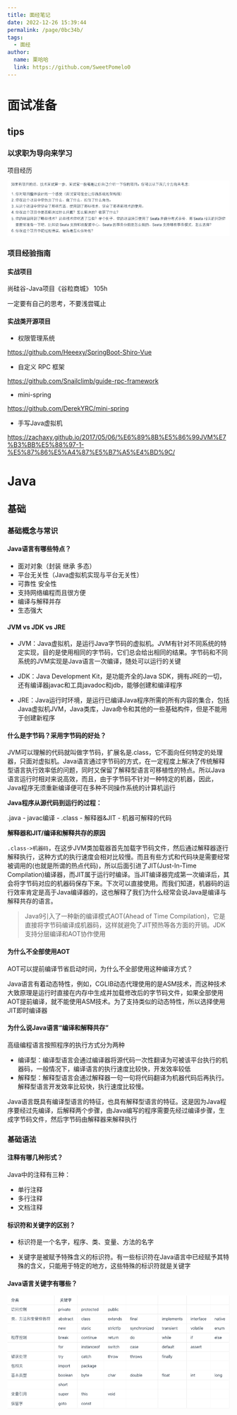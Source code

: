 ```yaml
---
title: 面经笔记
date: 2022-12-26 15:39:44
permalink: /page/0bc34b/
tags:
  - 面经
author: 
  name: 栗哈哈
  link: https://github.com/SweetPomelo0
---
```


# 面试准备

## tips

### 以求职为导向来学习

项目经历

![image-20221226113351449](https://raw.githubusercontent.com/SweetPomelo0/picGo/main/img/202212261443231.png)

### 项目经验指南

#### 实战项目

尚硅谷-Java项目《谷粒商城》 105h

一定要有自己的思考，不要浅尝辄止



#### 实战类开源项目

* 权限管理系统

https://github.com/Heeexy/SpringBoot-Shiro-Vue

* 自定义 RPC 框架

https://github.com/Snailclimb/guide-rpc-framework

* mini-spring

https://github.com/DerekYRC/mini-spring

* 手写Java虚拟机

https://zachaxy.github.io/2017/05/06/%E6%89%8B%E5%86%99JVM%E7%B3%BB%E5%88%97-1-%E5%87%86%E5%A4%87%E5%B7%A5%E4%BD%9C/

# Java

## 基础

### 基础概念与常识

#### Java语言有哪些特点？

* 面对对象（封装 继承 多态）
* 平台无关性（Java虚拟机实现与平台无关性）
* 可靠性 安全性
* 支持网络编程而且很方便
* 编译与解释并存
* 生态强大



#### JVM vs JDK vs JRE

* JVM：Java虚拟机，是运行Java字节码的虚拟机。JVM有针对不同系统的特定实现，目的是使用相同的字节码，它们总会给出相同的结果。字节码和不同系统的JVM实现是Java语言一次编译，随处可以运行的关键

* JDK：Java Development Kit，是功能齐全的Java SDK，拥有JRE的一切，还有编译器javac和工具javadoc和jdb，能够创建和编译程序

* JRE：Java运行时环境，是运行已编译Java程序所需的所有内容的集合，包括Java虚拟机JVM，Java类库，Java命令和其他的一些基础构件，但是不能用于创建新程序

  

#### 什么是字节码？采用字节码的好处？

JVM可以理解的代码就叫做字节码，扩展名是.class，它不面向任何特定的处理器，只面对虚拟机。Java语言通过字节码的方式，在一定程度上解决了传统解释型语言执行效率低的问题，同时又保留了解释型语言可移植性的特点。所以Java语言运行时相对来说高效，而且，由于字节码不针对一种特定的机器，因此，Java程序无须重新编译便可在多种不同操作系统的计算机运行

**Java程序从源代码到运行的过程：**

.java - javac编译 - .class - 解释器&JIT - 机器可解释的代码

**解释器和JIT/编译和解释共存的原因**

`.class->机器码`，在这步JVM类加载器首先加载字节码文件，然后通过解释器逐行解释执行，这种方式的执行速度会相对比较慢。而且有些方式和代码块是需要经常被调用的(也就是所谓的热点代码)，所以后面引进了JIT(Just-In-Time Compilation)编译器，而JIT属于运行时编译。当JIT编译器完成第一次编译后，其会将字节码对应的机器码保存下来。下次可以直接使用。而我们知道，机器码的运行效率肯定是高于Java编译器的，这也解释了我们为什么经常会说Java是编译与解释共存的语言。

> Java9引入了一种新的编译模式AOT(Ahead of Time Compilation)，它是直接将字节码编译成机器码，这样就避免了JIT预热等各方面的开销。JDK支持分层编译和AOT协作使用



#### 为什么不全部使用AOT

AOT可以提前编译节省启动时间，为什么不全部使用这种编译方式？

Java语言有着动态特性，例如，CGLIB动态代理使用的是ASM技术，而这种技术大致原理是运行时直接在内存中生成并加载修改后的字节码文件，如果全部使用AOT提前编译，就不能使用ASM技术。为了支持类似的动态特性，所以选择使用JIT即时编译器



#### 为什么说Java语言“编译和解释共存”

高级编程语言按照程序的执行方式分为两种

* 编译型：编译型语言会通过编译器将源代码一次性翻译为可被该平台执行的机器码，一般情况下，编译语言的执行速度比较快，开发效率较低
* 解释型：解释型语言会通过解释器一句一句将代码翻译为机器代码后再执行。解释型语言开发效率比较快，执行速度比较慢。

Java语言既具有编译型语言的特征，也具有解释型语言的特征。这是因为Java程序要经过先编译，后解释两个步骤，由Java编写的程序需要先经过编译步骤，生成字节码文件，然后字节码由解释器来解释执行



### 基础语法

#### 注释有哪几种形式？

Java中的注释有三种：

* 单行注释
* 多行注释
* 文档注释



#### 标识符和关键字的区别？

* 标识符是一个名字，程序、类、变量、方法的名字

* 关键字是被赋予特殊含义的标识符。有一些标识符在Java语言中已经赋予其特殊的含义，只能用于特定的地方，这些特殊的标识符就是关键字

  

#### Java语言关键字有哪些？

![image-20221226145612527](https://raw.githubusercontent.com/SweetPomelo0/picGo/main/img/202212261456310.png)

